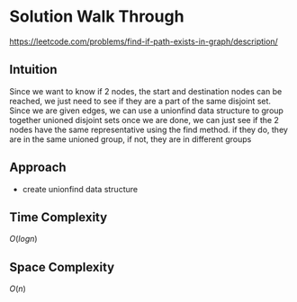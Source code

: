 # Solution Walk Through
https://leetcode.com/problems/find-if-path-exists-in-graph/description/

## Intuition
Since we want to know if 2 nodes, the start and destination nodes can be reached, we just need to see if they are a part of the same disjoint set. Since we are given edges, we can use a unionfind data structure to group together unioned disjoint sets
once we are done, we can just see if the 2 nodes have the same representative using the find method. if they do, they are in the same unioned group, if not, they are in different groups

## Approach
- create unionfind data structure


## Time Complexity
$O(logn)$

## Space Complexity
$O(n)$



